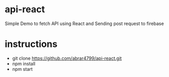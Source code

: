 # api-react

Simple Demo to fetch API using React and Sending post request to firebase

# instructions 

- git clone https://github.com/abrar4799/api-react.git
- npm install 
- npm start


